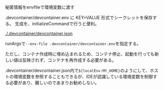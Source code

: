 秘匿情報をenvfileで環境変数に渡す

.devcontainer/devcontainer.env に KEY=VALUE 形式でシークレットを保存する。
生成を、initializeCommandで行うと便利。

[./.devcontainer/devcontainer.json](./.devcontainer/devcontainer.json)

runArgsで`--env-file .devcontainer/devcontainer.env`を指定する。

ただし、コンテナ作成時に埋め込まれるため、コンテナ停止、起動を行っても新しい値は反映されず、コンテナを再作成する必要がある。

.devcontainer/devcontainer.json内で`${localEnv:MY_HOME}`のようにして、ホストの環境変数を参照することもできるが、IDEが認識している環境変数を制御する必要があり、難しいのであまりお勧めしない。